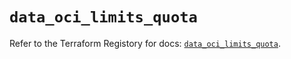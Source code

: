 # `data_oci_limits_quota`

Refer to the Terraform Registory for docs: [`data_oci_limits_quota`](https://registry.terraform.io/providers/oracle/oci/6.18.0/docs/data-sources/limits_quota).
